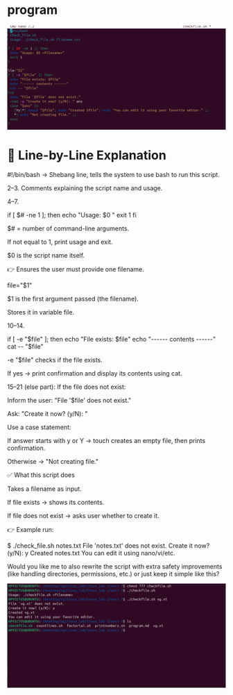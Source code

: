 # program

  ![alt text](../images/img59.png)


  # 🔎 Line-by-Line Explanation

#!/bin/bash
→ Shebang line, tells the system to use bash to run this script.

2–3. Comments explaining the script name and usage.

4–7.

if [ $# -ne 1 ]; then
  echo "Usage: $0 <filename>"
  exit 1
fi


$# = number of command-line arguments.

If not equal to 1, print usage and exit.

$0 is the script name itself.

👉 Ensures the user must provide one filename.

file="$1"

$1 is the first argument passed (the filename).

Stores it in variable file.

10–14.

if [ -e "$file" ]; then
  echo "File exists: $file"
  echo "------ contents ------"
  cat -- "$file"


-e "$file" checks if the file exists.

If yes → print confirmation and display its contents using cat.

15–21 (else part):
If the file does not exist:

Inform the user: "File '$file' does not exist."

Ask: "Create it now? (y/N): "

Use a case statement:

If answer starts with y or Y → touch creates an empty file, then prints confirmation.

Otherwise → "Not creating file."

✅ What this script does

Takes a filename as input.

If file exists → shows its contents.

If file does not exist → asks user whether to create it.

👉 Example run:

$ ./check_file.sh notes.txt
File 'notes.txt' does not exist.
Create it now? (y/N): y
Created notes.txt
You can edit it using nano/vi/etc.


Would you like me to also rewrite the script with extra safety improvements (like handling directories, permissions, etc.) or just keep it simple like this?



![alt text](../images/img60.png)
